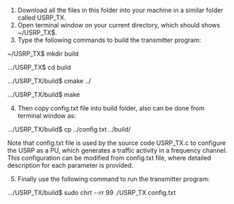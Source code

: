 1) Download all the files in this folder into your machine in a similar folder called USRP_TX. 
2) Open terminal window on your current directory, which should shows ~/USRP_TX$.
3) Type the following commands to build the transmitter program:

~/USRP_TX$ mkdir build

.../USRP_TX$ cd build

.../USRP_TX/build$ cmake ../

.../USRP_TX/build$ make

4) Then copy config.txt file into build folder, also can be done from terminal window as:

.../USRP_TX/build$ cp ../config.txt ../build/

Note that config.txt file is used by the source code USRP_TX.c to configure the USRP as a PU, which generates a traffic activity in a frequency channel.
This configuration can be modified from config.txt file, where detailed description for each parameter is provided.

5) Finally use the following command to run the transmitter program:

.../USRP_TX/build$ sudo chrt --rr 99 ./USRP_TX config.txt

